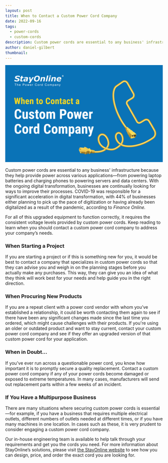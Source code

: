 ```yaml
---
layout: post
title: When to Contact a Custom Power Cord Company
date: 2022-09-16
tags:
  - power-cords
  - custom-cords
description: Custom power cords are essential to any business' infrastructure because they help provide power across various applications-from powering laptop batteries and charging phones to powering servers and data centers. With the ongoing digital transformation, businesses are continually looking for ways to improve their processes.
author: daniel-gilbert
thumbnail:
---
```

![Contact Graphic](/assets/images/posts/SOL_When_to_Contact.jpg)

Custom power cords are essential to any business' infrastructure because they help provide power across various applications—from powering laptop batteries and charging phones to powering servers and data centers. With the ongoing digital transformation, businesses are continually looking for ways to improve their processes. COVID-19 was responsible for a significant acceleration in digital transformation, with 44% of businesses either planning to pick up the pace of digitization or having already been digitalized as a result of the pandemic, according to _Finance Online._

For all of this upgraded equipment to function correctly, it requires the consistent voltage levels provided by custom power cords. Keep reading to learn when you should contact a custom power cord company to address your company’s needs.

### **When Starting a Project**

If you are starting a project or if this is something new for you, it would be best to contact a company that specializes in custom power cords so that they can advise you and weigh in on the planning stages before you actually make any purchases. This way, they can give you an idea of what they think will work best for your needs and help guide you in the right direction.

### **When Procuring New Products**

If you are a repeat client with a power cord vendor with whom you’ve established a relationship, it could be worth contacting them again to see if there have been any significant changes made since the last time you ordered, which might cause challenges with their products. If you're using an older or outdated product and want to stay current, contact your custom power cord company and see if they offer an upgraded version of that custom power cord for your application.

### **When in Doubt…**

If you've ever run across a questionable power cord, you know how important it is to promptly secure a quality replacement. Contact a custom power cord company if any of your power cords become damaged or exposed to extreme temperatures. In many cases, manufacturers will send out replacement parts within a few weeks of an incident.

### **If You Have a Multipurpose Business**

There are many situations where securing custom power cords is essential—for example, if you have a business that requires multiple electrical outlets, different numbers of outlets needed at different times, or if you have many machines in one location. In cases such as these, it is very prudent to consider engaging a custom power cord company.

Our in-house engineering team is available to help talk through your requirements and get you the cords you need. For more information about StayOnline’s solutions, please visit [the StayOnline website](http://www.stayonline.com/) to see how you can design, price, and order the exact cord you are looking for.
